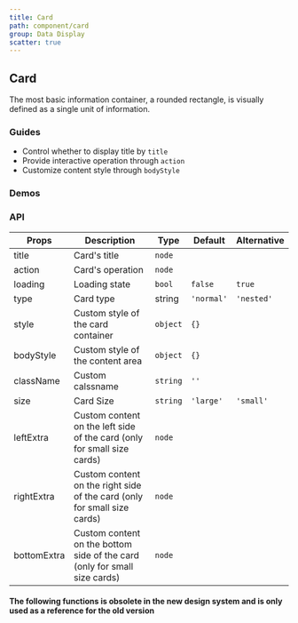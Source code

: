 ```yaml
---
title: Card
path: component/card
group: Data Display
scatter: true
---
```


## Card

The most basic information container, a rounded rectangle, is visually defined as a single unit of information.

### Guides

- Control whether to display title by `title`
- Provide interactive operation through `action`
- Customize content style through `bodyStyle`

### Demos

<!-- demo-slot-2 -->
<!-- demo-slot-3 -->
<!-- demo-slot-4 -->
<!-- demo-slot-6 -->

### API

| Props       | Description                                                               | Type     | Default    | Alternative |
| ----------- | ------------------------------------------------------------------------- | -------- | ---------- | ----------- |
| title       | Card's title                                                              | `node`   |            |             |
| action      | Card's operation                                                          | `node`   |            |             |
| loading     | Loading state                                                             | `bool`   | `false`    | `true`      |
| type        | Card type                                                                 | string   | `'normal'` | `'nested'`  |
| style       | Custom style of the card container                                        | `object` | `{}`       |             |
| bodyStyle   | Custom style of the content area                                          | `object` | `{}`       |             |
| className   | Custom calssname                                                          | `string` | `''`       |             |
| size        | Card Size                                                                 | `string` | `'large'`  | `'small'`   |
| leftExtra   | Custom content on the left side of the card (only for small size cards)   | `node`   |            |             |
| rightExtra  | Custom content on the right side of the card (only for small size cards)  | `node`   |            |             |
| bottomExtra | Custom content on the bottom side of the card (only for small size cards) | `node`   |            |             |

#### The following functions is obsolete in the new design system and is only used as a reference for the old version

<!-- demo-slot-1 -->
<!-- demo-slot-5 -->
